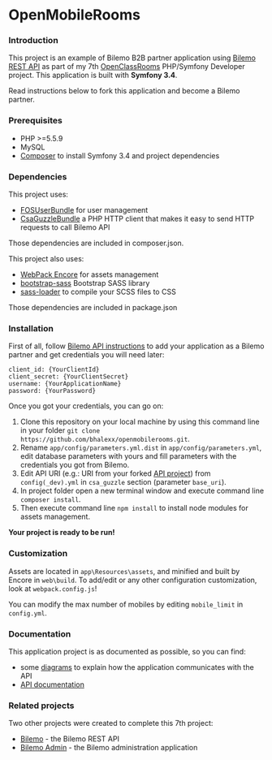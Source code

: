 # OpenMobileRooms

### Introduction
This project is an example of Bilemo B2B partner application using [Bilemo REST API][1] as part of my 7th [OpenClassRooms](https://openclassrooms.com/) PHP/Symfony Developer project. This application is built with **Symfony 3.4**.

Read instructions below to fork this application and become a Bilemo partner.

### Prerequisites
- PHP >=5.5.9
- MySQL
- [Composer][2] to install Symfony 3.4 and project dependencies

### Dependencies
This project uses:
- [FOSUserBundle][3] for user management
- [CsaGuzzleBundle][4] a PHP HTTP client that makes it easy to send HTTP requests to call Bilemo API

Those dependencies are included in composer.json.

This project also uses:
- [WebPack Encore][5] for assets management
- [bootstrap-sass][6] Bootstrap SASS library
- [sass-loader][7] to compile your SCSS files to CSS

Those dependencies are included in package.json

### Installation
First of all, follow [Bilemo API instructions][8] to add your application as a Bilemo partner and get credentials you will need later:
```
client_id: {YourClientId}
client_secret: {YourClientSecret}
username: {YourApplicationName}
password: {YourPassword}
```
Once you got your credentials, you can go on:

1. Clone this repository on your local machine by using this command line in your folder `git clone https://github.com/bhalexx/openmobilerooms.git`.
2. Rename `app/config/parameters.yml.dist` in `app/config/parameters.yml`, edit database parameters with yours and fill parameters with the credentials you got from Bilemo.
3. Edit API URI (e.g.: URI from your forked [API project][1]) from `config(_dev).yml` in `csa_guzzle` section (parameter `base_uri`).
5. In project folder open a new terminal window and execute command line `composer install`. 
6. Then execute command line `npm install` to install node modules for assets management.

**Your project is ready to be run!**

### Customization
Assets are located in `app\Resources\assets`, and minified and built by Encore in `web\build`. To add/edit or any other configuration customization, look at `webpack.config.js`!

You can modify the max number of mobiles by editing `mobile_limit` in `config.yml`.

### Documentation
This application project is as documented as possible, so you can find:
- some [diagrams][9] to explain how the application communicates with the API
- [API documentation][10]

### Related projects
Two other projects were created to complete this 7th project:
- [Bilemo][11] - the Bilemo REST API
- [Bilemo Admin][12] - the Bilemo administration application

[1]: https://github.com/bhalexx/bilemo
[2]: https://getcomposer.org/
[3]: https://github.com/FriendsOfSymfony/FOSUserBundle
[4]: https://github.com/csarrazi/CsaGuzzleBundle
[5]: https://github.com/symfony/webpack-encore
[6]: https://github.com/twbs/bootstrap-sass
[7]: https://github.com/webpack-contrib/sass-loader
[8]: https://github.com/bhalexx/bilemo#authentication-to-access-api
[9]: https://github.com/bhalexx/openmobilerooms/tree/master/diagrams
[10]: https://github.com/bhalexx/bilemo#documentation
[11]: https://github.com/bhalexx/bilemo
[12]: https://github.com/bhalexx/bilemo_admin